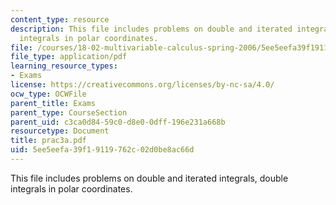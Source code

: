 ```yaml
---
content_type: resource
description: This file includes problems on double and iterated integrals, double
  integrals in polar coordinates.
file: /courses/18-02-multivariable-calculus-spring-2006/5ee5eefa39f19119762c02d0be8ac66d_prac3a.pdf
file_type: application/pdf
learning_resource_types:
- Exams
license: https://creativecommons.org/licenses/by-nc-sa/4.0/
ocw_type: OCWFile
parent_title: Exams
parent_type: CourseSection
parent_uid: c3ca0d84-59c0-d8e0-0dff-196e231a668b
resourcetype: Document
title: prac3a.pdf
uid: 5ee5eefa-39f1-9119-762c-02d0be8ac66d
---
```

This file includes problems on double and iterated integrals, double integrals in polar coordinates.